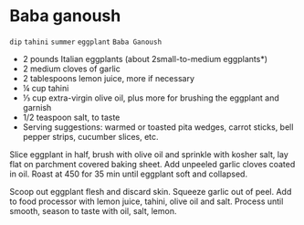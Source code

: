 # Baba ganoush

`dip` `tahini` `summer` `eggplant` `Baba Ganoush`

- 2 pounds Italian eggplants \(about 2small\-to\-medium eggplants\*\)
- 2 medium cloves of garlic
- 2 tablespoons lemon juice, more if necessary
- ¼ cup tahini
- ⅓ cup extra\-virgin olive oil, plus more for brushing the eggplant and garnish
- 1/2 teaspoon salt, to taste
- Serving suggestions: warmed or toasted pita wedges, carrot sticks, bell pepper strips, cucumber slices, etc.

Slice eggplant in half, brush with olive oil and sprinkle with kosher salt, lay flat on parchment covered baking sheet. Add unpeeled garlic cloves coated in oil. Roast at 450 for 35 min until eggplant soft and collapsed. 

Scoop out eggplant flesh and discard skin. Squeeze garlic out of peel. Add to food processor with lemon juice, tahini, olive oil and salt. Process until smooth, season to taste with oil, salt, lemon. 
